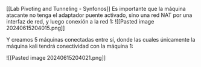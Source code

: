 [[Lab Pivoting and Tunneling - Synfonos]]
Es importante que la máquina atacante no tenga el adaptador puente activado, sino una red NAT por una interfaz de red, y luego conexión a la red 1:
![[Pasted image 20240615204015.png]]

Y creamos 5 máquinas conectadas entre sí, donde las cuales únicamente la máquina kali tendrá conectividad con la máquina 1:

![[Pasted image 20240615204021.png]]
